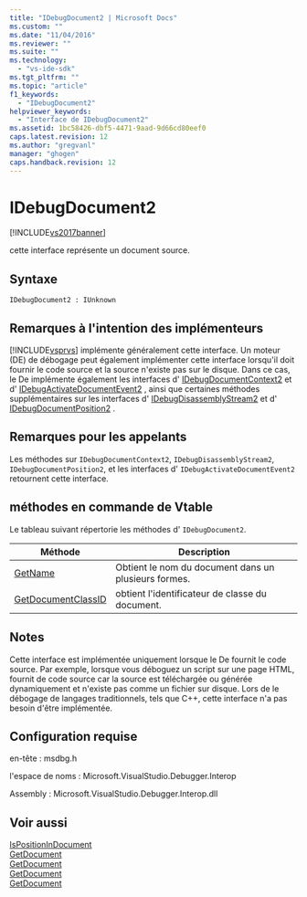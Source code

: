 ```yaml
---
title: "IDebugDocument2 | Microsoft Docs"
ms.custom: ""
ms.date: "11/04/2016"
ms.reviewer: ""
ms.suite: ""
ms.technology: 
  - "vs-ide-sdk"
ms.tgt_pltfrm: ""
ms.topic: "article"
f1_keywords: 
  - "IDebugDocument2"
helpviewer_keywords: 
  - "Interface de IDebugDocument2"
ms.assetid: 1bc58426-dbf5-4471-9aad-9d66cd80eef0
caps.latest.revision: 12
ms.author: "gregvanl"
manager: "ghogen"
caps.handback.revision: 12
---
```

# IDebugDocument2
[!INCLUDE[vs2017banner](../../../code-quality/includes/vs2017banner.md)]

cette interface représente un document source.  
  
## Syntaxe  
  
```  
IDebugDocument2 : IUnknown  
```  
  
## Remarques à l'intention des implémenteurs  
 [!INCLUDE[vsprvs](../../../code-quality/includes/vsprvs_md.md)] implémente généralement cette interface.  Un moteur \(DE\) de débogage peut également implémenter cette interface lorsqu'il doit fournir le code source et la source n'existe pas sur le disque.  Dans ce cas, le De implémente également les interfaces d' [IDebugDocumentContext2](../../../extensibility/debugger/reference/idebugdocumentcontext2.md) et d' [IDebugActivateDocumentEvent2](../../../extensibility/debugger/reference/idebugactivatedocumentevent2.md) , ainsi que certaines méthodes supplémentaires sur les interfaces d' [IDebugDisassemblyStream2](../../../extensibility/debugger/reference/idebugdisassemblystream2.md) et d' [IDebugDocumentPosition2](../../../extensibility/debugger/reference/idebugdocumentposition2.md) .  
  
## Remarques pour les appelants  
 Les méthodes sur `IDebugDocumentContext2`, `IDebugDisassemblyStream2`, `IDebugDocumentPosition2`, et les interfaces d' `IDebugActivateDocumentEvent2` retournent cette interface.  
  
## méthodes en commande de Vtable  
 Le tableau suivant répertorie les méthodes d' `IDebugDocument2`.  
  
|Méthode|Description|  
|-------------|-----------------|  
|[GetName](../../../extensibility/debugger/reference/idebugdocument2-getname.md)|Obtient le nom du document dans un plusieurs formes.|  
|[GetDocumentClassID](../../../extensibility/debugger/reference/idebugdocument2-getdocumentclassid.md)|obtient l'identificateur de classe du document.|  
  
## Notes  
 Cette interface est implémentée uniquement lorsque le De fournit le code source.  Par exemple, lorsque vous déboguez un script sur une page HTML, fournit de code source car la source est téléchargée ou générée dynamiquement et n'existe pas comme un fichier sur disque.  Lors de le débogage de langages traditionnels, tels que C\+\+, cette interface n'a pas besoin d'être implémentée.  
  
## Configuration requise  
 en\-tête : msdbg.h  
  
 l'espace de noms : Microsoft.VisualStudio.Debugger.Interop  
  
 Assembly : Microsoft.VisualStudio.Debugger.Interop.dll  
  
## Voir aussi  
 [IsPositionInDocument](../../../extensibility/debugger/reference/idebugdocumentposition2-ispositionindocument.md)   
 [GetDocument](../Topic/IDebugActivateDocumentEvent2::GetDocument.md)   
 [GetDocument](../Topic/IDebugDocumentContext2::GetDocument.md)   
 [GetDocument](../../../extensibility/debugger/reference/idebugdocumentposition2-getdocument.md)   
 [GetDocument](../../../extensibility/debugger/reference/idebugdisassemblystream2-getdocument.md)